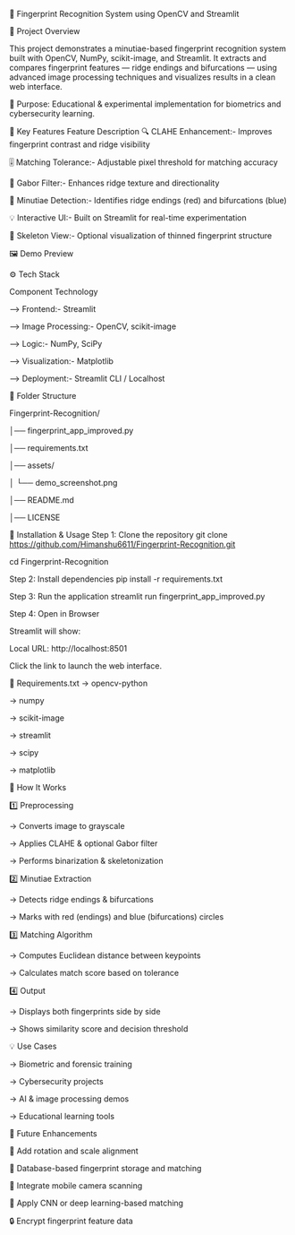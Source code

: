 🧩 Fingerprint Recognition System using OpenCV and Streamlit

🎯 Project Overview

This project demonstrates a minutiae-based fingerprint recognition system built with OpenCV, NumPy, scikit-image, and Streamlit.
It extracts and compares fingerprint features — ridge endings and bifurcations — using advanced image processing techniques and visualizes results in a clean web interface.

🧠 Purpose: Educational & experimental implementation for biometrics and cybersecurity learning.

🧠 Key Features
Feature	Description
🔍 CLAHE Enhancement:-	Improves fingerprint contrast and ridge visibility

🎚 Matching Tolerance:-	Adjustable pixel threshold for matching accuracy

🧭 Gabor Filter:-	Enhances ridge texture and directionality

🧩 Minutiae Detection:- 	Identifies ridge endings (red) and bifurcations (blue)

💡 Interactive UI:- 	Built on Streamlit for real-time experimentation

🧱 Skeleton View:- 	Optional visualization of thinned fingerprint structure

🖼️ Demo Preview

⚙️ Tech Stack

Component	Technology

--> Frontend:-	Streamlit

--> Image Processing:-	OpenCV, scikit-image

--> Logic:- 	NumPy, SciPy

--> Visualization:- Matplotlib

--> Deployment:- 	Streamlit CLI / Localhost

📂 Folder Structure

Fingerprint-Recognition/

│── fingerprint_app_improved.py

│── requirements.txt

│── assets/

│   └── demo_screenshot.png

│── README.md

│── LICENSE


🧰 Installation & Usage
Step 1: Clone the repository
git clone https://github.com/Himanshu6611/Fingerprint-Recognition.git

cd Fingerprint-Recognition

Step 2: Install dependencies
pip install -r requirements.txt

Step 3: Run the application
streamlit run fingerprint_app_improved.py

Step 4: Open in Browser

Streamlit will show:

Local URL: http://localhost:8501


Click the link to launch the web interface.

🧾 Requirements.txt
-> opencv-python

-> numpy

-> scikit-image

-> streamlit

-> scipy

-> matplotlib


🧪 How It Works

1️⃣ Preprocessing

-> Converts image to grayscale

-> Applies CLAHE & optional Gabor filter

-> Performs binarization & skeletonization

2️⃣ Minutiae Extraction

-> Detects ridge endings & bifurcations

-> Marks with red (endings) and blue (bifurcations) circles

3️⃣ Matching Algorithm

-> Computes Euclidean distance between keypoints

-> Calculates match score based on tolerance

4️⃣ Output

-> Displays both fingerprints side by side

-> Shows similarity score and decision threshold

💡 Use Cases

-> Biometric and forensic training

-> Cybersecurity projects

-> AI & image processing demos

-> Educational learning tools

🔮 Future Enhancements

🔁 Add rotation and scale alignment

💾 Database-based fingerprint storage and matching

📱 Integrate mobile camera scanning

🧠 Apply CNN or deep learning-based matching

🔒 Encrypt fingerprint feature data

